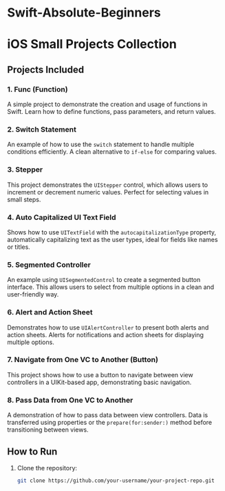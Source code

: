 # Swift-Absolute-Beginners

# iOS Small Projects Collection

## Projects Included

### 1. **Func (Function)**
A simple project to demonstrate the creation and usage of functions in Swift. Learn how to define functions, pass parameters, and return values.

### 2. **Switch Statement**
An example of how to use the `switch` statement to handle multiple conditions efficiently. A clean alternative to `if-else` for comparing values.

### 3. **Stepper**
This project demonstrates the `UIStepper` control, which allows users to increment or decrement numeric values. Perfect for selecting values in small steps.

### 4. **Auto Capitalized UI Text Field**
Shows how to use `UITextField` with the `autocapitalizationType` property, automatically capitalizing text as the user types, ideal for fields like names or titles.

### 5. **Segmented Controller**
An example using `UISegmentedControl` to create a segmented button interface. This allows users to select from multiple options in a clean and user-friendly way.

### 6. **Alert and Action Sheet**
Demonstrates how to use `UIAlertController` to present both alerts and action sheets. Alerts for notifications and action sheets for displaying multiple options.

### 7. **Navigate from One VC to Another (Button)**
This project shows how to use a button to navigate between view controllers in a UIKit-based app, demonstrating basic navigation.

### 8. **Pass Data from One VC to Another**
A demonstration of how to pass data between view controllers. Data is transferred using properties or the `prepare(for:sender:)` method before transitioning between views.

## How to Run

1. Clone the repository:
   ```bash
   git clone https://github.com/your-username/your-project-repo.git
